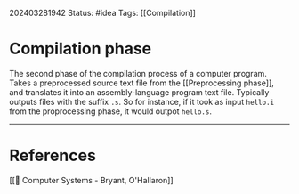202403281942
Status: #idea
Tags: [[Compilation]]

# Compilation phase

The second phase of the compilation process of a computer program. Takes a preprocessed source text file from the [[Preprocessing phase]], and translates it into an assembly-language program text file. Typically outputs files with the suffix `.s`. So for instance, if it took as input `hello.i` from the proprocessing phase, it would outpot `hello.s`.


___
# References
[[📕 Computer Systems - Bryant, O'Hallaron]]